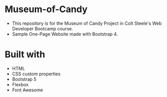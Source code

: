 # Museum-of-Candy
* This repository is for the Museum of Candy Project in Colt Steele's Web Developer Bootcamp course.
* Sample One-Page Website made with Bootstrap 4.
# Built with
* HTML
* CSS custom properties
* Bootstrap 5
* Flexbox
* Font Awesome
